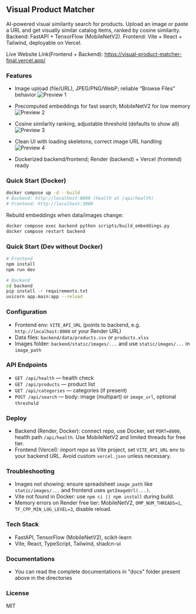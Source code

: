 ## Visual Product Matcher

AI-powered visual similarity search for products. Upload an image or paste a URL and get visually similar catalog items, ranked by cosine similarity. Backend: FastAPI + TensorFlow (MobileNetV2). Frontend: Vite + React + Tailwind, deployable on Vercel.

Live Website Link(Frontend + Backend): 
https://visual-product-matcher-final.vercel.app/

### Features
- Image upload (file/URL), JPEG/PNG/WebP; reliable “Browse Files” behavior
  ![Preview 1](https://drive.google.com/uc?export=view&id=1muOWL2n6Ueqqmnsd1vWVC6MbCaaI8Uui)
  
- Precomputed embeddings for fast search; MobileNetV2 for low memory
  ![Preview 2](https://drive.google.com/uc?export=view&id=1fSZLLn_KezXk0MklFodzYETIQhiNd0Ej)
  
- Cosine similarity ranking, adjustable threshold (defaults to show all)
  ![Preview 3](https://drive.google.com/uc?export=view&id=1_vT-UooxdnBGltC7D6SRSoFceXkJ7CZ5)
  
- Clean UI with loading skeletons; correct image URL handling
  ![Preview 4](https://drive.google.com/uc?export=view&id=11ZFn9fk0SvZCmjHEMB5CfVTOB3U_8iKX)
  
- Dockerized backend/frontend; Render (backend) + Vercel (frontend) ready

### Quick Start (Docker)
```sh
docker compose up -d --build
# Backend: http://localhost:8000 (health at /api/health)
# Frontend: http://localhost:3000
```

Rebuild embeddings when data/images change:
```sh
docker compose exec backend python scripts/build_embeddings.py
docker compose restart backend
```

### Quick Start (Dev without Docker)
```sh
# Frontend
npm install
npm run dev

# Backend
cd backend
pip install -r requirements.txt
uvicorn app.main:app --reload
```

### Configuration
- Frontend env: `VITE_API_URL` (points to backend, e.g. `http://localhost:8000` or your Render URL)
- Data files: `backend/data/products.csv` or `products.xlsx`
- Images folder: `backend/static/images/...` and use `static/images/...` in `image_path`

### API Endpoints
- `GET /api/health` — health check
- `GET /api/products` — product list
- `GET /api/categories` — categories (if present)
- `POST /api/search` — body: image (multipart) or `image_url`, optional `threshold`

### Deploy
- Backend (Render, Docker): connect repo, use Docker, set `PORT=8000`, health path `/api/health`. Use MobileNetV2 and limited threads for free tier.
- Frontend (Vercel): import repo as Vite project, set `VITE_API_URL` env to your backend URL. Avoid custom `vercel.json` unless necessary.

### Troubleshooting
- Images not showing: ensure spreadsheet `image_path` like `static/images/...` and frontend uses `getImageUrl(...)`.
- Vite not found in Docker: use `npm ci || npm install` during build.
- Memory errors on Render free tier: MobileNetV2, `OMP_NUM_THREADS=1`, `TF_CPP_MIN_LOG_LEVEL=3`, disable reload.

### Tech Stack
- FastAPI, TensorFlow (MobileNetV2), scikit-learn
- Vite, React, TypeScript, Tailwind, shadcn-ui

### Documentations
- You can read the complete documentations in "docs" folder present above in the directories

### License
MIT
